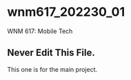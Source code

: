 # wnm617_202230_01
WNM 617: Mobile Tech

## Never Edit This File.
This one is for the main project.
